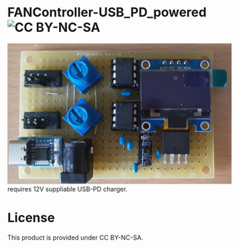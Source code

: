 # FANController-USB_PD_powered ![CC BY-NC-SA](https://licensebuttons.net/l/by-nc-sa/3.0/nl/88x31.png)
![front_image](circuit/front.jpg)
requires 12V suppliable USB-PD charger.
# License
This product is provided under CC BY-NC-SA.
